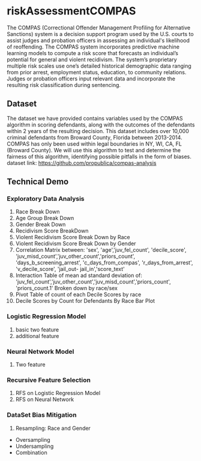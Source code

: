 # riskAssessmentCOMPAS
The COMPAS (Correctional Offender Management Profiling for Alternative Sanctions) system is a decision support program used by the U.S. courts to assist judges and probation officers in assessing an individual's likelihood of reoffending. The COMPAS system incorporates predictive machine learning models to compute a risk score that forecasts an individual’s potential for general and violent recidivism. The system’s proprietary multiple risk scales use one’s detailed historical demographic data ranging from prior arrest, employment status, education, to community relations. Judges or probation officers input relevant data and incorporate the resulting risk classification during sentencing.

## Dataset 
The dataset we have provided contains variables used by the COMPAS algorithm in scoring defendants, along with the outcomes of the defendants within 2 years of the resulting decision. This dataset includes over 10,000 criminal defendants from Broward County, Florida between 2013-2014. COMPAS has only been used within legal boundaries in NY, WI, CA, FL (Broward County). We will use this algorithm to test and determine the fairness of this algorithm, identifying possible pitfalls in the form of biases.
dataset link: https://github.com/propublica/compas-analysis

## Technical Demo 

### Exploratory Data Analysis 
1. Race Break Down 
2. Age Group Break Down
3. Gender Break Down
4. Recidivism Score BreakDown
5. Violent Recidivism Score Break Down by Race
6. Violent Recidivism Score Break Down by Gender 
7. Correlation Matrix between: 'sex', 'age','juv_fel_count', 'decile_score', 
                    'juv_misd_count','juv_other_count','priors_count', 
                    'days_b_screening_arrest', 'c_days_from_compas', 'r_days_from_arrest', 'v_decile_score', 'jail_out- jail_in','score_text'
8. Interaction Table of mean ad standard deviation of: 'juv_fel_count','juv_other_count','juv_misd_count','priors_count', 'priors_count.1' Broken down by race/sex 
9. Pivot Table of count of each Decile Scores by race
10. Decile Scores by Count for Defendants By Race Bar Plot 

### Logistic Regression Model
1. basic two feature 
2. additional feature 

### Neural Network Model 
1. Two feature
   
### Recursive Feature Selection 
1. RFS on Logistic Regression Model 
2. RFS on Neural Network
   
### DataSet Bias Mitigation 
1. Resampling: Race and Gender 
-   Oversampling 
-   Undersampling
-   Combination 
